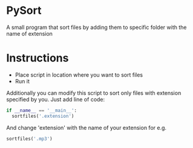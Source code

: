 # PySort
A small program that sort files by adding them to specific folder with the name of extension


# Instructions
- Place script in location where you want to sort files
- Run it

Additionally you can modify this script to sort only files with extension specified by you.
Just add line of code:
```python
if __name__ == '__main__':
  sortfiles('.extension')
```
And change 'extension' with the name of your extension for e.g.
```python
sortfiles('.mp3')
```
